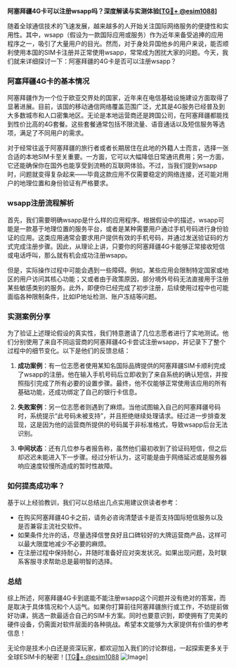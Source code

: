 **阿塞拜疆4G卡可以注册wsapp吗？深度解读与实测体验[[TG💪+ @esim1088](https://t.me/s/esim1088)]**

随着全球通信技术的飞速发展，越来越多的人开始关注国际网络服务的便捷性和实用性。其中，wsapp（假设为一款国际应用或服务）作为近年来备受追捧的应用程序之一，吸引了大量用户的目光。然而，对于身处异国他乡的用户来说，能否顺利使用本国的SIM卡注册并正常使用wsapp，常常成为困扰大家的问题。今天，我们就来详细探讨一下：阿塞拜疆的4G卡是否可以注册wsapp？

### 阿塞拜疆4G卡的基本情况

阿塞拜疆作为一个位于欧亚交界处的国家，近年来在电信基础设施建设方面取得了显著进展。目前，该国的移动通信网络覆盖范围广泛，尤其是4G服务已经普及到大多数城市和人口密集地区。无论是本地运营商还是跨国公司，在阿塞拜疆都能找到性价比高的4G套餐。这些套餐通常包括不限流量、语音通话以及短信服务等选项，满足了不同用户的需求。

对于经常往返于阿塞拜疆的旅行者或者长期居住在此地的外籍人士而言，选择一张合适的本地SIM卡至关重要。一方面，它可以大幅降低日常通讯费用；另一方面，它还能确保你在国外也能享受到流畅的互联网体验。不过，当我们提到wsapp时，问题就变得复杂起来——毕竟这款应用不仅需要稳定的网络连接，还可能对用户的地理位置和身份验证有严格要求。

### wsapp注册流程解析

首先，我们需要明确wsapp是什么样的应用程序。根据假设中的描述，wsapp可能是一款基于地理位置的服务平台，或者是某种需要用户通过手机号码进行身份验证的应用。这类应用通常会要求用户提供有效的手机号码，并通过发送验证码的方式完成注册步骤。因此，从理论上讲，只要你的阿塞拜疆4G卡能够正常接收短信或电话呼叫，那么就有机会成功注册wsapp。

但是，实际操作过程中可能会遇到一些障碍。例如，某些应用会限制特定国家或地区的用户访问其核心功能；又或者由于政策原因，部分境外号码无法直接用于注册某些敏感类别的服务。此外，即便你已经完成了初步注册，后续使用过程中也可能面临各种限制条件，比如IP地址检测、账户冻结等问题。

### 实测案例分享

为了验证上述理论假设的真实性，我们特意邀请了几位志愿者进行了实地测试。他们分别使用了来自不同运营商的阿塞拜疆4G卡尝试注册wsapp，并记录下了整个过程中的细节变化。以下是他们的反馈总结：

1. **成功案例**：有一位志愿者使用某知名国际品牌提供的阿塞拜疆SIM卡顺利完成了wsapp的注册。他在输入手机号码后立即收到了来自系统的确认短信，并按照指引完成了所有必要的设置步骤。最终，他不仅能够正常使用该应用的所有基础功能，还成功绑定了自己的银行卡信息。
   
2. **失败案例**：另一位志愿者则遇到了麻烦。当他试图输入自己的阿塞拜疆号码时，系统提示“此号码未被支持”，并且拒绝继续处理请求。经过进一步排查发现，这是因为他的运营商所提供的号码属于非标准格式，导致wsapp后台无法识别。

3. **中间状态**：还有几位参与者报告称，虽然他们最初收到了验证码短信，但之后却迟迟未能进入下一步骤。经过分析认为，这可能是由于网络延迟或是服务器响应速度较慢所造成的暂时性故障。

### 如何提高成功率？

基于以上经验教训，我们可以总结出几点实用建议供读者参考：

- 在购买阿塞拜疆4G卡之前，请务必咨询清楚该卡是否支持国际短信服务以及是否兼容主流社交软件。
- 如果条件允许的话，尽量选择信誉良好且口碑较好的大牌运营商产品，这样可以最大限度地减少不必要的麻烦。
- 在注册过程中保持耐心，并随时准备好应对突发状况。如果出现问题，及时联系客服寻求帮助总是最明智的选择。

### 总结

综上所述，阿塞拜疆4G卡到底能不能注册wsapp这个问题并没有绝对的答案，而是取决于具体情况和个人运气。如果你打算前往阿塞拜疆旅行或工作，不妨提前做好功课，挑选一款最适合自己的SIM卡方案。同时也要意识到，即使拥有了完美的硬件设备，仍需面对软件层面的各种挑战。希望本文能够为大家提供有价值的参考信息！

无论你是技术小白还是资深玩家，都欢迎加入我们的讨论群组，一起探索更多关于全球ESIM卡的秘密！[[TG💪+ @esim1088](https://t.me/s/esim1088) ![Image](https://i.postimg.cc/4NQfJmqS/Snipaste-2025-05-13-00-14-12.png)]